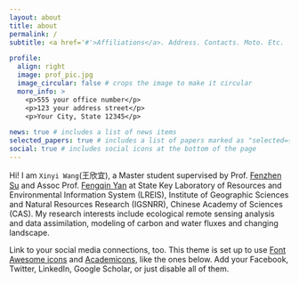 ```yaml
---
layout: about
title: about
permalink: /
subtitle: <a href='#'>Affiliations</a>. Address. Contacts. Moto. Etc.

profile:
  align: right
  image: prof_pic.jpg
  image_circular: false # crops the image to make it circular
  more_info: >
    <p>555 your office number</p>
    <p>123 your address street</p>
    <p>Your City, State 12345</p>

news: true # includes a list of news items
selected_papers: true # includes a list of papers marked as "selected={true}"
social: true # includes social icons at the bottom of the page
---
```


Hi! I am `Xinyi Wang`(王欣宜), a Master student supervised by Prof. [Fenzhen Su](http://www.lreis.ac.cn/kyry/yjy/201609/t20160909_347825.html) and Assoc Prof. [Fengqin Yan](http://www.lreis.ac.cn/kyry/fyjy/201909/t20190925_517617.html) at State Key Laboratory of Resources and Environmental Information System (LREIS), Institute of Geographic Sciences and Natural Resources Research (IGSNRR), Chinese Academy of Sciences (CAS). My research interests include ecological remote sensing analysis and data assimilation, modeling of carbon and water fluxes and changing landscape.

Link to your social media connections, too. This theme is set up to use [Font Awesome icons](https://fontawesome.com/) and [Academicons](https://jpswalsh.github.io/academicons/), like the ones below. Add your Facebook, Twitter, LinkedIn, Google Scholar, or just disable all of them.
